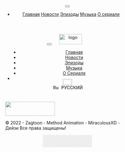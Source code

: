 <!DOCTYPE html>
<html lang="ru">
<head>
  <title>MiraculousXD | Онлайн просмотр телеканалов на каторых вещяют Miraculous</title>
  <meta charset="utf-8">
  <meta name="viewport" content="width=device-width, initial-scale=1, shrink-to-fit=no">
  <meta name="description" content="MiraculousXD - Официальный сайт">
	<script type="text/javascript" src="https://vk.com/js/api/openapi.js?162"></script>
	<div id="vk_community_messages"></div>
	<script type="text/javascript">
		VK.Widgets.CommunityMessages("vk_community_messages", 205696173, {
			tooltipButtonText: "Проблемы с сайтом?"
		});
	</script>
  <script src="/cdn-cgi/apps/head/B4ygZ9RNViW2cCBSfzZ3xth7kV4.js"></script>
  <link href='https://fonts.googleapis.com/css?family=Montserrat:400,600,700%7CSource+Sans+Pro:400,600,700' rel='stylesheet'>
  <link rel="stylesheet" href="/new/de/css/bootstrap.min.css">
  <link rel="stylesheet" href="/new/de/css/font-icons.css">
  <link rel="stylesheet" href="/new/de/css/style.css">
  <link rel="shortcut icon" href="/favicon.ico">
  <link rel="apple-touch-icon" sizes="114x114" href="/apple-touch-icon-114x114.png">
  <style>
    .container2{margin-top: 10px!important;}
  </style>
  <script src="/new/de/js/lazysizes.min.js"></script>
  <style>



  <style>
  .loader-mask {display:none;}
  .loader {display:none;}
  </style>
  <style>

    .nav__search-trigger2 {
    color: #171821;
    font-size: 23px;
    width: 24px;
    height: 48px;
    line-height: 48px;
    text-align: center;}
    .nav--sticky {
        height: 48px;
        width:100%;
    }
    .displayblock{
        display:block!important;
    }
    div#nav__search-box > a {
        margin: 2px 0;
    }
    .flag{height: 14px; width: 24px; margin-right:2px;}
  </style>
  <style>
                    label {
                        color: #171821;
                        font-family: "Montserrat", sans-serif;
                        font-size: 13px;
                        font-weight: 700;
                        display: inline-block;
                        vertical-align: middle;
                        margin-bottom: 6px; }
                    
                    /* Checkboxes & Radio Buttons
                    -------------------------------------------------------*/
                    input[type="checkbox"] {
                        display: none; }
                    
                    input[type="checkbox"] + label:before {
                        width: 20px;
                        height: 20px;
                        content: "";
                        display: inline-block;
                        font-size: 13px;
                        margin: -4px 10px 0 0;
                        border-radius: 3px;
                        text-align: center;
                        vertical-align: middle;
                        cursor: pointer;
                        border: 1px solid #dbdce1; }
                    
                    input[type="checkbox"]:checked + label:after {
                        font-family: "ui-icons";
                        content: "\f383";
                        display: inline-block;
                        font-size: 15px;
                        text-align: center;
                        vertical-align: middle;
                        cursor: pointer;
                        position: absolute;
                        left: 5px;
                        top: 0; }
                    
                    input[type="checkbox"] + label,
                    input[type="radio"] + label {
                        cursor: pointer;
                        margin-bottom: 0;
                        position: relative;
                        line-height: 22px; }
                    
                    .radio > li,
                    .checkbox > li {
                        padding: 7px 0; }
                    
                    input[type="radio"] {
                        display: none; }
                    
                    input[type="radio"] + label:before {
                        display: inline-block;
                        content: "";
                        width: 20px;
                        height: 20px;
                        -webkit-box-shadow: 0 0 0 1px #dbdce1;
                                box-shadow: 0 0 0 1px #dbdce1;
                        border-radius: 40px;
                        margin: -3px 10px 0 0;
                        outline: none;
                        vertical-align: middle;
                        cursor: pointer;
                        margin-bottom: 0; }
                    
                    input[type="radio"]:checked + label:before {
                        background-color: #000;
                        border: 6px solid #fff;
                        padding: 1px; }
                    
                    input[type="radio"]:focus {
                        outline: none; }
  </style>
  <style>
     /* Font Family
  ================================================== */

  @import url('https://fonts.googleapis.com/css?family=Oxygen:300,400,700');


  /* Global Styles
  ================================================== */

  .container2 {
  -webkit-font-smoothing:antialiased;
  -webkit-text-size-adjust:100%;
  background-color:#f00fff00;
  color: rgb(74, 87, 100);
  font-size:1.05rem;
  font-family:"Oxygen", HelveticaNeue, "Helvetica Neue", Helvetica, Arial, sans-serif;
  font-weight:300;
  line-height:1.618;
  }

  *,::before,::after {
  box-sizing:border-box;
  }

  * {
  -webkit-tap-highlight-color:rgba(0,0,0,0);
  -webkit-tap-highlight-color:transparent;
  }


  /* Setup
  ================================================== */

  .disable-select {
     user-select: none; /* supported by Chrome and Opera */
    -webkit-user-select: none; /* Safari */
    -khtml-user-select: none; /* Konqueror HTML */
    -moz-user-select: none; /* Firefox */
    -ms-user-select: none; /* Internet Explorer/Edge */
  }

  .container2 { position:relative; margin:0 auto; max-width:800px; width:100%; }
  .column { width:inherit; }



  /* Misc.
  ================================================== */

  .add-bottom { margin-bottom:2rem !important; }
  .left { float:left; }
  .right { float:right; }
  .center { text-align:center; }
  .hidden { display:none; }

  .no-support {
  margin:2rem auto;
  text-align:center;
  width:90%;
  }


  /* Audio Player Styles
  ================================================== */

  audio {
  display:none;
  }

  #audiowrap,
  #plwrap {
  margin:0 auto;
  }

  #tracks {
  display:none;
  font-size:0;
  position:relative;
  text-align:center;
  }

  #nowPlay {
  display:block;
  font-size:0;
  }

  #nowPlay span {
  display:inline-block;
  font-size:1.05rem;
  vertical-align:top;
  }

  #nowPlay span#npAction {
  padding: 21px;
  padding-bottom: 0px;
  width: 33.333333%;

  }

  #nowPlay span#npTitle {
  padding:21px;
  text-align:left;
  width:70%;
  margin-top: 37px;
  color:red;
  }

  #plList li {
  cursor:pointer;
  display:block;
  margin:0;
  padding:18px 0;
  }

  #plList li:hover {
  background-color: red;
  color: #fff;
  }

  .plItem {
  position:relative;
  }

  .plTitle {
  left:50px;
  overflow:hidden;
  position:absolute;
  right:65px;
  text-overflow:ellipsis;
  top:0;
  white-space:nowrap;
  }

  .plNum {
  padding-left:21px;
  width:25px;
  }

  .plLength {
  padding-left:21px;
  position:absolute;
  right:21px;
  top:0;
  }

  .plSel,
  .plSel:hover {
  background-color: rgb(74, 87, 100);
  color: #fff;
  cursor:default !important;
  }

  #tracks a {
  border-radius:3px;
  color:#f00;
  cursor:pointer;
  display:inline-block;
  font-size:2rem;
  height:35px;
  line-height:.175;
  margin:0 5px 30px;
  padding:10px;
  text-decoration:none;
  transition:background .3s ease;
  }

  #tracks a:last-child {
  margin-left:0;
  }

  #tracks a:hover,
  #tracks a:active {
  background-color:rgba(0,0,0,.1);
  color:#f00;
  }

  #tracks a::-moz-focus-inner {
  border:0;
  padding:0;
  }

  .album_item {
        text-align: center;
     font-weight: 600;
     margin-top: 4px;
        word-wrap:break-word;
  }


  /* Plyr Overrides
  ================================================== */

  .plyr--audio .plyr__controls {
  background-color:transparent;
  border:none;
  padding:20px 20px 20px 13px;
  width:100%;
  }

  /* Media Queries
  ================================================== */

  @media only screen and (max-width:600px) {
     #nowPlay span#npAction {  }
     #nowPlay span#npTitle {  }
  }

  </style>
</head>
<body class="style-default style-rounded">
<div class="content-overlay"><br /></div>
<script>
  (function(w,d,s,l,i){w[l]=w[l]||[];w[l].push({'gtm.start':
  new Date().getTime(),event:'gtm.js'});var f=d.getElementsByTagName(s)[0],
  j=d.createElement(s),dl=l!='dataLayer'?'&l='+l:'';j.async=true;j.src=
  'https://www.googletagmanager.com/gtm.js?id='+i+dl;f.parentNode.insertBefore(j,f);
  })(window,document,'script','dataLayer','GTM-PSV5DLH');
  </script>
<noscript><iframe src="https://www.googletagmanager.com/ns.html?id=GTM-PSV5DLH" height="0" width="0" style="display:none;visibility:hidden"></iframe></noscript>
<script type="text/javascript">

      function changeLocation2 (){

       }
  </script>
<header class="sidenav" id="sidenav">
<div class="sidenav__close"><button class="sidenav__close-button" id="sidenav__close-button" aria-label="close sidenav"><i class="ui-close sidenav__close-icon"></i></button><br /></div>
<nav class="sidenav__menu-container">
<ul class="sidenav__menu" role="menubar">
<li><a href="/" class="sidenav__menu-url">Главная</a> <a href="/news" class="sidenav__menu-url">Новости</a> <a href="/episodes" class="sidenav__menu-url">Эпизоды</a> <a href="/music" class="sidenav__menu-url">Музыка</a> <a href="/about" class="sidenav__menu-url">О сериале</a></li>
</ul>
</nav></header><main class="main oh" id="main"><header class="nav">
<div class="nav__holder nav--sticky">
<div class="container relative">
<div class="flex-parent"><button class="nav-icon-toggle" id="nav-icon-toggle" aria-label="Open side menu"><span class="nav-icon-toggle__box"><span class="nav-icon-toggle__inner"></span></span></button> <a class="logo"><img class="logo__img" src="../content/photo/logo.png" height="33" style="width: 74px; height: 33px; margin: 0 20px;" weight="74" alt="logo" /></a><nav style="padding-left: 20px;" class="flex-child nav__wrap d-none d-lg-block">
<ul class="nav__menu">
<li><a href="/">Главная</a></li>
<li><a href="/news">Новости</a></li>
<li><a href="/episodes">Эпизоды</a></li>
<li><a href="/music">Музыка</a></li>
<li><a href="/about">О Сериале</a></li>
</ul>
</nav>
<div class="nav__right">
<div class="nav__right-item nav__search"><a href="javascript:document.querySelector('#nav__search-box').classList.toggle('displayblock');" class="nav__search-trigger" id="nav__search-trigger"><img src="../flags/flag-ru.jpg" style="height: 14px; outline-color: #e2e2e2; outline-width: 4px; outline-style: solid;" height="48" width="24" /></a>
<div class="nav__search-box" id="nav__search-box"><a style="color: #000000bd!important; font-weight: 600; display: block;"><img class="flag" alt="Russia" src="../flags/flag-ru.jpg" /> РУССКИЙ</a></div>
</div>
</div>
</div>
</div>
</div>
</header>
<script src="/new/de/js/jquery.min.js"></script>
<script src="/new/de/js/easing.min.js"></script>
<script src="/new/de/js/owl-carousel.min.js"></script>
<script src="/new/de/js/flickity.pkgd.min.js"></script>
<script src="/new/de/js/twitterFetcher_min.js"></script>
<script src="/new/de/js/jquery.newsTicker.min.js"></script>
<script src="/new/de/js/modernizr.min.js"></script>
<script src="/new/de/js/scripts.js"></script>
<script>
    window.console = window.console || function(t) {};
    </script>
<script src="https://cdnjs.cloudflare.com/ajax/libs/prefixfree/1.0.7/prefixfree.min.js"></script>
<script>


    if (document.location.search.match(/type=embed/gi)) {
     window.parent.postMessage("resize", "*");
    }
    </script>
<div class="container2">
<div class="column add-bottom disable-select">
<div id="mainwrap">
<div>
<h1 style="padding-left: 21px; position: relative; top: 27px; font-size: 30px; font-weight: 600; color: #4a5764;">Выбор Телеканалов</h1>
<hr style="border-top: 2px solid #88899440; margin-top: 40px; margin-bottom: 2px; width: 95%;" /></div>
<ul>
<li id="nowPlay"><a href="?album=stena_mezhdu_nami"><span id="npAction"><img src="/content/photo/Stena_mezhdu_nami_music.jpg" style="border-radius: 5px;" />&nbsp; &nbsp; &nbsp; &nbsp; <span style="color: #54555e; font-weight: 600; text-align: center; background-color: rgba(240, 15, 255, 0); display: inline !important;">Стена между нами</span><br /></span></a> <a href="?album=christmas_music"><span id="npAction"><img src="/content/photo/Christmas_music.jpg" style="border-radius: 5px;" />&nbsp; &nbsp; &nbsp; &nbsp; <span style="color: #54555e; font-weight: 600; text-align: center; background-color: rgba(240, 15, 255, 0); display: inline !important;">Новогодние песни</span><br /></span></a> <a href="?album=miraculous_louetlennikim"><span id="npAction"><img src="//miraculousxd.ru/content/photo/miraculous_louetlennikim_music.jpg" style="border-radius: 5px;" />&nbsp; &nbsp; <span style="color: #54555e; font-weight: 600; text-align: center; background-color: rgba(240, 15, 255, 0); display: inline !important;">Леди Баг и Супер-Кот:&nbsp; &nbsp; &nbsp; &nbsp; &nbsp; &nbsp; &nbsp; &nbsp;[Лу &amp; Ленни-Ким]</span><br /></span></a> <a href="?album=4season"><span id="npAction"><img src="https://i.ibb.co/DQSG2Lc/p-Od-Jn-Wka-YV8.jpg" style="border-radius: 5px;" width="224" height="224" />&nbsp; &nbsp; &nbsp; <span style="color: #000000;">&nbsp;4 сезон | Саунтреки</span></span></a></li>
</ul>
<div id="plwrap">
<ul id="plList"></ul>
<br /></div>
</div>
</div>
</div>
<div style="display: none;"><br /></div>
<div id="back-to-top"><a href="#top" aria-label="Go to top"><i class="ui-arrow-up"></i></a><br /></div>
</main>
<script defer="defer" src="https://static.cloudflareinsights.com/beacon.min.js/v652eace1692a40cfa3763df669d7439c1639079717194" integrity="sha512-Gi7xpJR8tSkrpF7aordPZQlW2DLtzUlZcumS8dMQjwDHEnw9I7ZLyiOj/6tZStRBGtGgN6ceN6cMH8z7etPGlw==" data-cf-beacon="{&quot;rayId&quot;:&quot;6f27c22b28af38bc&quot;,&quot;version&quot;:&quot;2021.12.0&quot;,&quot;r&quot;:1,&quot;token&quot;:&quot;18992be2da8e41acb21e33b9a02dfae4&quot;,&quot;si&quot;:100}" crossorigin="anonymous"></script>
</body>
</html>
<script language="JavaScript" type="text/javascript">
                  function toggleElement(element){
                   document.getElementById(element).style.display = (document.getElementById(element).style.display == 'none') ? '' : 'none';
                  }
          </script>
</div>
</div>
<div class="entry-comments">
<div class="tabs"><br /></div>
<div class="tabs__content tabs__content-trigger" style="border: 0px solid #e3e4e8;">
<div class="tabs__content-pane tabs__content-pane--active" id="tab-1">
<ul>
<li>
<div class="comment-body">
<div class="comment-text"><br /></div>
</div>
</li>
</ul>
</div>
</div>
</div>
<footer style="margin-top: 50px;" class="footer footer--dark">
<div class="container">
<div class="footer__widgets">
<div class="row">
<div class="col-lg-3 col-md-6">
<aside class="widget widget-logo"><a href="https://miraculousxd.ru/"><br /><img src="/content/photo/logo_miraculousxd.png" style="width: 161px; height: 46px;" class="logo__img" alt="" /></a>
<p class="copyright">&copy; 2022 - Zagtoon - Method Animation - MiraculousXD - Дейзи Все права защищены!</p>
<body>
  <div>
    <ul class="social-icons">
      <li><a class="social-icon-vk" href="https://vk.com/miraculousxd" title="MiraculousXD | ВКонтакте" target="_blank" rel="noopener"></a></li>
      <li><a class="social-icon-telegram" href="https://t.me/MiraculousXD_Ru" title="MiraculousXD | Телеграмм" target="_blank" rel="noopener"></a></li>
      <li><a class="social-icon-youtube" href="https://www.youtube.com/c/MiraculousXD" title="MiraculousXD | YouTube" target="_blank" rel="noopener"></a></li>
      <li><a class="social-icon-mail" href="https://miraculousxd.ru/contact" title="MiraculousXD | Почта поддержки" target="_blank" rel="noopener"></a></li>
    </ul>
  </div>
  <style>
    /* social links */
    .social-icons {
      display: flex;
      justify-content: center;
      list-style: none;
      margin-top: 0.25rem;
      margin-bottom: 1rem;
      padding-left: 0;
    }

    .social-icons>li {
      margin-left: 0.25rem;
      margin-right: 0.25rem;
    }

    .social-icons a {
      position: relative;
      background-color: #eee;
      display: block;
      -webkit-user-select: none;
      -moz-user-select: none;
      -ms-user-select: none;
      user-select: none;
      transition: background-color .3s ease-in-out;
      width: 2.5rem;
      height: 2.5rem;
      border-radius: .25rem;
    }

    .social-icons a:hover {
      background-color: #e0e0e0;
    }

    .social-icons a::before {
      content: "";
      position: absolute;
      width: 1.2rem;
      height: 1.2rem;
      left: .65rem;
      top: .65rem;
      background: transparent no-repeat center center;
      background-size: 100% 100%;
    }

    .social-icons .social-icon-vk::before {
      background-image: url("data:image/svg+xml,%3Csvg xmlns='http://www.w3.org/2000/svg' viewBox='0 0 576 512'%3E%3Cpath fill='%232787f5' d='M545 117.7c3.7-12.5 0-21.7-17.8-21.7h-58.9c-15 0-21.9 7.9-25.6 16.7 0 0-30 73.1-72.4 120.5-13.7 13.7-20 18.1-27.5 18.1-3.7 0-9.4-4.4-9.4-16.9V117.7c0-15-4.2-21.7-16.6-21.7h-92.6c-9.4 0-15 7-15 13.5 0 14.2 21.2 17.5 23.4 57.5v86.8c0 19-3.4 22.5-10.9 22.5-20 0-68.6-73.4-97.4-157.4-5.8-16.3-11.5-22.9-26.6-22.9H38.8c-16.8 0-20.2 7.9-20.2 16.7 0 15.6 20 93.1 93.1 195.5C160.4 378.1 229 416 291.4 416c37.5 0 42.1-8.4 42.1-22.9 0-66.8-3.4-73.1 15.4-73.1 8.7 0 23.7 4.4 58.7 38.1 40 40 46.6 57.9 69 57.9h58.9c16.8 0 25.3-8.4 20.4-25-11.2-34.9-86.9-106.7-90.3-111.5-8.7-11.2-6.2-16.2 0-26.2.1-.1 72-101.3 79.4-135.6z'/%3E%3C/svg%3E");
    }

    .social-icons .social-icon-telegram::before {
      background-image: url("data:image/svg+xml,%3Csvg xmlns='http://www.w3.org/2000/svg' viewBox='0 0 448 512'%3E%3Cpath fill='%2327a7e7' d='M446.7 98.6l-67.6 318.8c-5.1 22.5-18.4 28.1-37.3 17.5l-103-75.9-49.7 47.8c-5.5 5.5-10.1 10.1-20.7 10.1l7.4-104.9 190.9-172.5c8.3-7.4-1.8-11.5-12.9-4.1L117.8 284 16.2 252.2c-22.1-6.9-22.5-22.1 4.6-32.7L418.2 66.4c18.4-6.9 34.5 4.1 28.5 32.2z'/%3E%3C/svg%3E");
    }

    .social-icons .social-icon-youtube::before {
      background-image: url("data:image/svg+xml,%3Csvg xmlns='http://www.w3.org/2000/svg' viewBox='0 0 576 512'%3E%3Cpath fill='%23ff0000' d='M549.655 124.083c-6.281-23.65-24.787-42.276-48.284-48.597C458.781 64 288 64 288 64S117.22 64 74.629 75.486c-23.497 6.322-42.003 24.947-48.284 48.597-11.412 42.867-11.412 132.305-11.412 132.305s0 89.438 11.412 132.305c6.281 23.65 24.787 41.5 48.284 47.821C117.22 448 288 448 288 448s170.78 0 213.371-11.486c23.497-6.321 42.003-24.171 48.284-47.821 11.412-42.867 11.412-132.305 11.412-132.305s0-89.438-11.412-132.305zm-317.51 213.508V175.185l142.739 81.205-142.739 81.201z'/%3E%3C/svg%3E");
    }

    .social-icons .social-icon-mail::before {
      background-image: url("/content/photo/mail.png");
    }
  </style>
</aside>
</div>
</div>
</div>
</div>
</footer><noscript><iframe src="https://www.googletagmanager.com/ns.html?id=GTM-PSV5DLH" height="0" width="0" style="display:none;visibility:hidden"></iframe></noscript>
<script>


        function _ga(){
            /*(function(i,s,o,g,r,a,m){i['GoogleAnalyticsObject']=r;i[r]=i[r]||function(){
            (i[r].q=i[r].q||[]).push(arguments)},i[r].l=1*new Date();a=s.createElement(o),
            m=s.getElementsByTagName(o)[0];a.async=1;a.src=g;m.parentNode.insertBefore(a,m)
            })(window,document,'script','https://www.google-analytics.com/analytics.js','ga');*/
            
            ga('create','WVVoU01HTklUVFpNZVRsNVdWaGpkVm9a.Um5YkRCaFNGWnBaRmhPYsm5xxxkdOdFRuWmlibEpzWW01UmRWa3lPWFJNTTA1RVpXeHdSbEZ0T1d4V01rWTFVako0VlZacmFHNWtWMXB6VERCak1WcEZlRlJsV0ZwV1ZXdFdhRk5VUm5obFZrRjZZVzAxU0V3eU1XaGhWelIyVTFoa01GTkVWa1ZhTUhCdVdrVkpOVTR6UW5GTmFtUnlUV3R2ZGs5WWNIUlVSMUp0VkRGV1FsVlVaSE5YYm14dFVUQjBTRTlFVFhWaGJrSnU=','auto');
            ga(function(tracker) { console.log(tracker.get('clientId')); });
            ga('send', 'pageview');
        }
        $.ajax({type: 'GET', url: '.https://miraculousxd.ru/global_data/gtag/js?id=UA-83849484-5', success: _ga, error: report, dataType: 'script', cache: true});
    </script>
<script src="https://cdnjs.cloudflare.com/ajax/libs/twitter-bootstrap/5.0.0-beta3/js/bootstrap.bundle.min.js"></script>
<script src="/fr/assets/js/script.min.js"></script>
<script defer="defer" src="https://static.cloudflareinsights.com/beacon.min.js/v652eace1692a40cfa3763df669d7439c1639079717194" integrity="sha512-Gi7xpJR8tSkrpF7aordPZQlW2DLtzUlZcumS8dMQjwDHEnw9I7ZLyiOj/6tZStRBGtGgN6ceN6cMH8z7etPGlw==" data-cf-beacon="{&quot;rayId&quot;:&quot;6f27c24d49bc7875&quot;,&quot;version&quot;:&quot;2021.12.0&quot;,&quot;r&quot;:1,&quot;token&quot;:&quot;18992be2da8e41acb21e33b9a02dfae4&quot;,&quot;si&quot;:100}" crossorigin="anonymous"></script>
<main></main><main>
